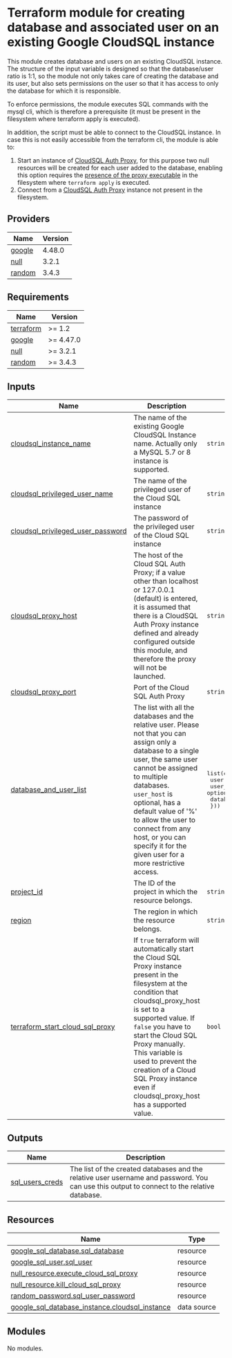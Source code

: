 # Terraform module for creating database and associated user on an existing Google CloudSQL instance

This module creates database and users on an existing CloudSQL instance. The structure of the input variable is designed so that the database/user ratio is 1:1, so the module not only takes care of creating the database and its user, but also sets permissions on the user so that it has access to only the database for which it is responsible.

To enforce permissions, the module executes SQL commands with the mysql cli, which is therefore a prerequisite (it must be present in the filesystem where terraform apply is executed).

In addition, the script must be able to connect to the CloudSQL instance. In case this is not easily accessible from the terraform cli, the module is able to:

1. Start an instance of [CloudSQL Auth Proxy](https://cloud.google.com/sql/docs/mysql/sql-proxy), for this purpose two null resources will be created for each user added to the database, enabling this option requires the [presence of the proxy executable](https://cloud.google.com/sql/docs/mysql/sql-proxy) in the filesystem where `terraform apply` is executed.
2. Connect from a [CloudSQL Auth Proxy](https://cloud.google.com/sql/docs/mysql/sql-proxy) instance not present in the filesystem.

<!-- BEGIN_TF_DOCS -->
## Providers

| Name | Version |
|------|---------|
| <a name="provider_google"></a> [google](#provider\_google) | 4.48.0 |
| <a name="provider_null"></a> [null](#provider\_null) | 3.2.1 |
| <a name="provider_random"></a> [random](#provider\_random) | 3.4.3 |
## Requirements

| Name | Version |
|------|---------|
| <a name="requirement_terraform"></a> [terraform](#requirement\_terraform) | >= 1.2 |
| <a name="requirement_google"></a> [google](#requirement\_google) | >= 4.47.0 |
| <a name="requirement_null"></a> [null](#requirement\_null) | >= 3.2.1 |
| <a name="requirement_random"></a> [random](#requirement\_random) | >= 3.4.3 |
## Inputs

| Name | Description | Type | Default | Required |
|------|-------------|------|---------|:--------:|
| <a name="input_cloudsql_instance_name"></a> [cloudsql\_instance\_name](#input\_cloudsql\_instance\_name) | The name of the existing Google CloudSQL Instance name. Actually only a MySQL 5.7 or 8 instance is supported. | `string` | n/a | yes |
| <a name="input_cloudsql_privileged_user_name"></a> [cloudsql\_privileged\_user\_name](#input\_cloudsql\_privileged\_user\_name) | The name of the privileged user of the Cloud SQL instance | `string` | n/a | yes |
| <a name="input_cloudsql_privileged_user_password"></a> [cloudsql\_privileged\_user\_password](#input\_cloudsql\_privileged\_user\_password) | The password of the privileged user of the Cloud SQL instance | `string` | n/a | yes |
| <a name="input_cloudsql_proxy_host"></a> [cloudsql\_proxy\_host](#input\_cloudsql\_proxy\_host) | The host of the Cloud SQL Auth Proxy; if a value other than localhost or 127.0.0.1 (default) is entered, it is assumed that there is a CloudSQL Auth Proxy instance defined and already configured outside this module, and therefore the proxy will not be launched. | `string` | `"127.0.0.1"` | no |
| <a name="input_cloudsql_proxy_port"></a> [cloudsql\_proxy\_port](#input\_cloudsql\_proxy\_port) | Port of the Cloud SQL Auth Proxy | `string` | `"1234"` | no |
| <a name="input_database_and_user_list"></a> [database\_and\_user\_list](#input\_database\_and\_user\_list) | The list with all the databases and the relative user. Please not that you can assign only a database to a single user, the same user cannot be assigned to multiple databases. `user_host` is optional, has a default value of '%' to allow the user to connect from any host, or you can specify it for the given user for a more restrictive access. | <pre>list(object({<br>    user      = string<br>    user_host = optional(string, "%")<br>    database  = string<br>  }))</pre> | n/a | yes |
| <a name="input_project_id"></a> [project\_id](#input\_project\_id) | The ID of the project in which the resource belongs. | `string` | n/a | yes |
| <a name="input_region"></a> [region](#input\_region) | The region in which the resource belongs. | `string` | n/a | yes |
| <a name="input_terraform_start_cloud_sql_proxy"></a> [terraform\_start\_cloud\_sql\_proxy](#input\_terraform\_start\_cloud\_sql\_proxy) | If `true` terraform will automatically start the Cloud SQL Proxy instance present in the filesystem at the condition that cloudsql\_proxy\_host is set to a supported value. If `false` you have to start the Cloud SQL Proxy manually. This variable is used to prevent the creation of a Cloud SQL Proxy instance even if cloudsql\_proxy\_host has a supported value. | `bool` | `true` | no |
## Outputs

| Name | Description |
|------|-------------|
| <a name="output_sql_users_creds"></a> [sql\_users\_creds](#output\_sql\_users\_creds) | The list of the created databases and the relative user username and password. You can use this output to connect to the relative database. |
## Resources

| Name | Type |
|------|------|
| [google_sql_database.sql_database](https://registry.terraform.io/providers/hashicorp/google/latest/docs/resources/sql_database) | resource |
| [google_sql_user.sql_user](https://registry.terraform.io/providers/hashicorp/google/latest/docs/resources/sql_user) | resource |
| [null_resource.execute_cloud_sql_proxy](https://registry.terraform.io/providers/hashicorp/null/latest/docs/resources/resource) | resource |
| [null_resource.kill_cloud_sql_proxy](https://registry.terraform.io/providers/hashicorp/null/latest/docs/resources/resource) | resource |
| [random_password.sql_user_password](https://registry.terraform.io/providers/hashicorp/random/latest/docs/resources/password) | resource |
| [google_sql_database_instance.cloudsql_instance](https://registry.terraform.io/providers/hashicorp/google/latest/docs/data-sources/sql_database_instance) | data source |
## Modules

No modules.

<!-- END_TF_DOCS -->
